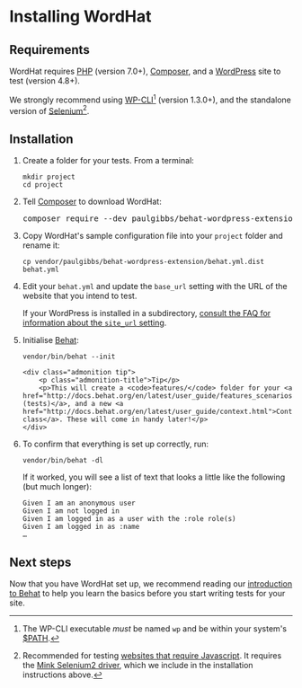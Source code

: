 # Installing WordHat

## Requirements

WordHat requires [PHP](https://php.net/) (version 7.0+), [Composer](https://getcomposer.org/), and a [WordPress](https://wordpress.org/) site to test (version 4.8+).

We strongly recommend using [WP-CLI](https://wp-cli.org/)[^1] \(version 1.3.0+), and the standalone version of [Selenium](http://docs.seleniumhq.org/download/)[^2].


## Installation

<ol>

<li>Create a folder for your tests. From a terminal:
    <pre><code>mkdir project
cd project</code></pre>
</li>

<li>Tell <a href="https://getcomposer.org/">Composer</a> to download WordHat:
    <pre>composer require --dev paulgibbs/behat-wordpress-extension behat/mink-goutte-driver behat/mink-selenium2-driver</pre>
</li>

<li>Copy WordHat's sample configuration file into your <code>project</code> folder and rename it:
    <pre><code>cp vendor/paulgibbs/behat-wordpress-extension/behat.yml.dist behat.yml</code></pre>
</li>

<li><p>Edit your <code>behat.yml</code> and update the <code>base_url</code> setting with the URL of the website that you intend to test.</>
<p>If your WordPress is installed in a subdirectory, <a href="/recipes/faq/index.html#wordpress">consult the FAQ for information about the <code>site_url</code> setting</a>.</p>
</li>

<li>Initialise <a href="http://behat.org">Behat</a>:
    <pre><code>vendor/bin/behat --init</code></pre>

    <div class="admonition tip">
        <p class="admonition-title">Tip</p>
        <p>This will create a <code>features/</code> folder for your <a href="http://docs.behat.org/en/latest/user_guide/features_scenarios.html#features">Features (tests)</a>, and a new <a href="http://docs.behat.org/en/latest/user_guide/context.html">Context class</a>. These will come in handy later!</p>
    </div>
</li>

<li>To confirm that everything is set up correctly, run:
    <pre><code>vendor/bin/behat -dl</code></pre>
    If it worked, you will see a list of text that looks a little like the following (but much longer):
    <pre><code>Given I am an anonymous user
Given I am not logged in
Given I am logged in as a user with the :role role(s)
Given I am logged in as :name
&hellip;</pre></code>
</li>

</ol>


## Next steps

Now that you have WordHat set up, we recommend reading our [introduction to Behat](behat-intro.md) to help you learn the basics before you start writing tests for your site.


[^1]:
    The WP-CLI executable *must* be named `wp` and be within your system's <a href="https://en.wikipedia.org/wiki/PATH_(variable)" id="WP-CLI">$PATH</a>.

[^2]:
    Recommended for testing <a href="http://mink.behat.org/en/latest/guides/drivers.html" id="SEL">websites that require Javascript</a>. It requires the [Mink Selenium2 driver](https://packagist.org/packages/behat/mink-selenium2-driver), which we include in the installation instructions above.
